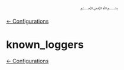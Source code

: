 <p align=center>
   ﷽
</p>

[← Configurations](/docs/CONFIGURATION.md)

# known_loggers


[← Configurations](/docs/CONFIGURATION.md)

